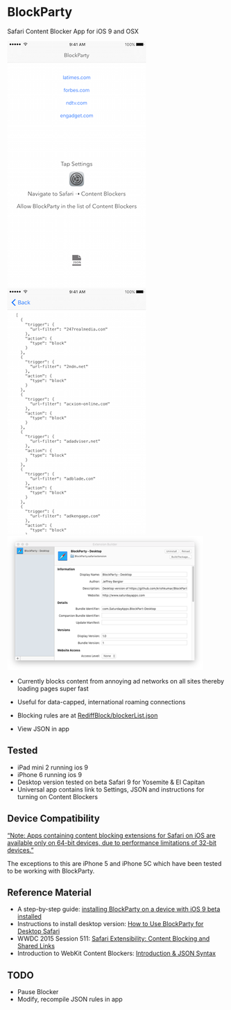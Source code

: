 # BlockParty

Safari Content Blocker App for iOS 9 and OSX

![Screen1](Screenshot01.png)
![Screen2](Screenshot02.png)
![Screen3](Screenshot03.png)

- Currently blocks content from annoying ad networks on all sites thereby loading pages super fast

- Useful for data-capped, international roaming connections

- Blocking rules are at [RediffBlock/blockerList.json](RediffBlock/blockerList.json)

- View JSON in app

## Tested

- iPad mini 2 running ios 9
- iPhone 6 running ios 9
- Desktop version tested on beta Safari 9 for Yosemite & El Capitan
- Universal app contains link to Settings, JSON and instructions for turning on Content Blockers

## Device Compatibility

[“Note: Apps containing content blocking extensions for Safari on iOS are available only on 64-bit devices, due to performance limitations of 32-bit devices.”](https://developer.apple.com/library/prerelease/ios/releasenotes/General/WhatsNewInSafari/Articles/Safari_9.html)

The exceptions to this are iPhone 5 and iPhone 5C which have been tested to be working with BlockParty.

## Reference Material

* A step-by-step guide: [installing BlockParty on a device with iOS 9 beta installed](https://medium.com/@searls/installing-a-content-blocker-on-ios-9-public-beta-a25b2b83848f)
* Instructions to install desktop version: [How to Use BlockParty for Desktop Safari](https://github.com/krishkumar/BlockParty/blob/master/BlockParty%20-%20Desktop%20Safari/How%20to%20Install.md)
* WWDC 2015 Session 511: [Safari Extensibility: Content Blocking and Shared Links](https://developer.apple.com/videos/wwdc/2015/?id=511)
* Introduction to WebKit Content Blockers: [Introduction & JSON Syntax](https://www.webkit.org/blog/3476/content-blockers-first-look/)


## TODO

- Pause Blocker
- Modify, recompile JSON rules in app
